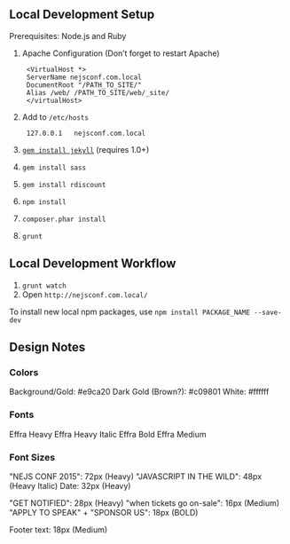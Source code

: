 ## Local Development Setup

Prerequisites: Node.js and Ruby

1. Apache Configuration (Don’t forget to restart Apache)

		<VirtualHost *>
		ServerName nejsconf.com.local
		DocumentRoot "/PATH_TO_SITE/"
		Alias /web/ /PATH_TO_SITE/web/_site/
		</virtualHost>
		
1. Add to `/etc/hosts`

		127.0.0.1	nejsconf.com.local

1. [`gem install jekyll`](http://jekyllrb.com/docs/installation/) (requires 1.0+)
1. `gem install sass`
1. `gem install rdiscount`
1. `npm install`
1. `composer.phar install`
1. `grunt`

## Local Development Workflow

1. `grunt watch`
1. Open `http://nejsconf.com.local/`

To install new local npm packages, use `npm install PACKAGE_NAME --save-dev`

## Design Notes

### Colors

Background/Gold: #e9ca20
Dark Gold (Brown?): #c09801
White: #ffffff

### Fonts

Effra Heavy
Effra Heavy Italic
Effra Bold
Effra Medium

### Font Sizes

"NEJS CONF 2015": 72px (Heavy)
"JAVASCRIPT IN THE WILD": 48px (Heavy Italic)
Date: 32px (Heavy)

"GET NOTIFIED": 28px (Heavy)
"when tickets go on-sale": 16px (Medium)
"APPLY TO SPEAK" + "SPONSOR US": 18px (BOLD)

Footer text: 18px (Medium)
